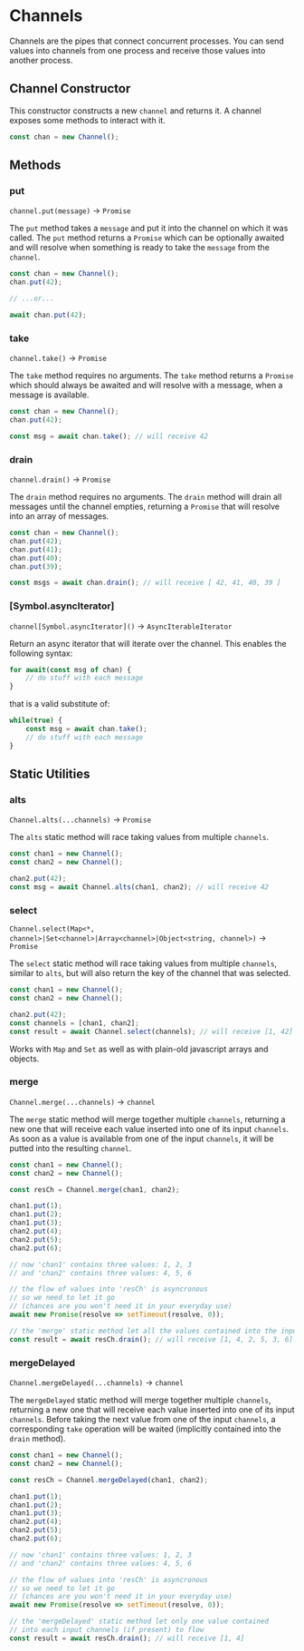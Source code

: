 # Channels

Channels are the pipes that connect concurrent processes. You can send values into channels from one process and receive those values into another process.

## Channel Constructor

This constructor constructs a new `channel` and returns it. A channel exposes some methods to interact with it.

```js
const chan = new Channel();
```

## Methods

### put

`channel.put(message)` -> `Promise`

The `put` method takes a `message` and put it into the channel on which it was called. The `put` method returns a `Promise` which can be optionally awaited and will resolve when something is ready to take the `message` from the `channel`.

```javascript
const chan = new Channel();
chan.put(42);

// ...or...

await chan.put(42);
```

### take

`channel.take()` -> `Promise`

The `take` method requires no arguments. The `take` method returns a `Promise` which should always be awaited and will resolve with a message, when a message is available.

```javascript
const chan = new Channel();
chan.put(42);

const msg = await chan.take(); // will receive 42
```

### drain

`channel.drain()` -> `Promise`

The `drain` method requires no arguments. The `drain` method will drain all messages until the channel empties, returning a `Promise` that will resolve into an array of messages.

```javascript
const chan = new Channel();
chan.put(42);
chan.put(41);
chan.put(40);
chan.put(39);

const msgs = await chan.drain(); // will receive [ 42, 41, 40, 39 ]
```

### [Symbol.asyncIterator]

`channel[Symbol.asyncIterator]()` -> `AsyncIterableIterator`

Return an async iterator that will iterate over the channel. This enables the following syntax:

```javascript
for await(const msg of chan) {
    // do stuff with each message 
}
```

that is a valid substitute of:

```javascript
while(true) {
    const msg = await chan.take();
    // do stuff with each message 
}
```

## Static Utilities

### alts

`Channel.alts(...channels)` -> `Promise`

The `alts` static method will race taking values from multiple `channels`.

```javascript
const chan1 = new Channel();
const chan2 = new Channel();

chan2.put(42);
const msg = await Channel.alts(chan1, chan2); // will receive 42
```

### select

`Channel.select(Map<*, channel>|Set<channel>|Array<channel>|Object<string, channel>)` -> `Promise`

The `select` static method will race taking values from multiple `channels`, similar to `alts`, but will also return the key of the channel that was selected.

```javascript
const chan1 = new Channel();
const chan2 = new Channel();

chan2.put(42);
const channels = [chan1, chan2];
const result = await Channel.select(channels); // will receive [1, 42]
```

Works with `Map` and `Set` as well as with plain-old javascript arrays and objects.

### merge

`Channel.merge(...channels)` -> `channel`

The `merge` static method will merge together multiple `channels`, returning a new one that will receive each value inserted into one of its input `channels`. 
As soon as a value is available from one of the input `channels`, it will be putted into the resulting `channel`.

```javascript
const chan1 = new Channel();
const chan2 = new Channel();

const resCh = Channel.merge(chan1, chan2);

chan1.put(1);
chan1.put(2);
chan1.put(3);
chan2.put(4);
chan2.put(5);
chan2.put(6);

// now 'chan1' contains three values: 1, 2, 3
// and 'chan2' contains three values: 4, 5, 6

// the flow of values into 'resCh' is asyncronous
// so we need to let it go
// (chances are you won't need it in your everyday use)
await new Promise(resolve => setTimeout(resolve, 0));

// the 'merge' static method let all the values contained into the input channels to flow
const result = await resCh.drain(); // will receive [1, 4, 2, 5, 3, 6]
```

### mergeDelayed

`Channel.mergeDelayed(...channels)` -> `channel`

The `mergeDelayed` static method will merge together multiple `channels`, returning a new one that will receive each value inserted into one of its input `channels`. 
Before taking the next value from one of the input `channels`, a corresponding `take` operation will be waited (implicitly contained into the `drain` method).

```javascript
const chan1 = new Channel();
const chan2 = new Channel();

const resCh = Channel.mergeDelayed(chan1, chan2);

chan1.put(1);
chan1.put(2);
chan1.put(3);
chan2.put(4);
chan2.put(5);
chan2.put(6);

// now 'chan1' contains three values: 1, 2, 3
// and 'chan2' contains three values: 4, 5, 6

// the flow of values into 'resCh' is asyncronous
// so we need to let it go
// (chances are you won't need it in your everyday use)
await new Promise(resolve => setTimeout(resolve, 0));

// the 'mergeDelayed' static method let only one value contained
// into each input channels (if present) to flow
const result = await resCh.drain(); // will receive [1, 4]
```